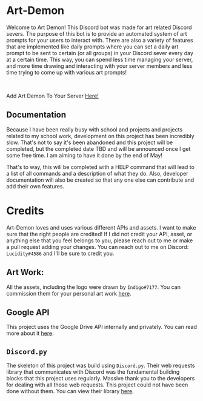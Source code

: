 # Art-Demon
Welcome to Art Demon! This Discord bot was made for art related Discord severs. The purpose of this bot is to provide an automated system of art prompts for your users to interact with. There are also a variety of features that are implemented like daily prompts where you can set a daily art prompt to be sent to certain (or all groups) in your Discord sever every day at a certain time. This way, you can spend less time managing your server, and more time drawing and interacting with your server members and less time trying to come up with various art prompts!

<br>

Add Art Demon To Your Server [Here!](https://discord.com/api/oauth2/authorize?client_id=740666177554219067&permissions=8&scope=bot)


## Documentation
Because I have been really busy with school and projects and projects related to my school work, development on this project has been incredibly slow. That's not to say it's been abandoned and this project will be completed, but the completed date TBD and will be announced once I get some free time. I am aiming to have it done by the end of May!

That's to way, this will be completed with a HELP command that will lead to a list of all commands and a description of what they do. Also, developer documentation will also be created so that any one else can contribute and add their own features. 

# Credits
Art-Demon loves and uses various different APIs and assets. I want to make sure that the right people are credited! If I did not credit your API, asset, or anything else that you feel belongs to you, please reach out to me or make a pull request adding your changes. You can reach out to me on Discord: `Lucidity#4586` and I'll be sure to credit you.
## Art Work:
All the assets, including the logo were drawn by `Indigo#7177`. You can commission them for your personal art work [here](https://commission-indigo.carrd.co/).

## Google API
This project uses the Google Drive API internally and privately. You can read more about it [here](https://developers.google.com/drive/api).

## `Discord.py`
The skeleton of this project was build using `Discord.py`. Their web requests library that communicates with Discord was the fundamental building blocks that this project uses regularly. Massive thank you to the developers for dealing with all those web requests. This project could not have been done without them. You can view their library [here](https://discordpy.readthedocs.io/en/stable/).
